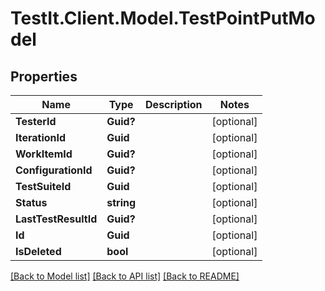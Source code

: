 # TestIt.Client.Model.TestPointPutModel

## Properties

Name | Type | Description | Notes
------------ | ------------- | ------------- | -------------
**TesterId** | **Guid?** |  | [optional] 
**IterationId** | **Guid** |  | [optional] 
**WorkItemId** | **Guid?** |  | [optional] 
**ConfigurationId** | **Guid?** |  | [optional] 
**TestSuiteId** | **Guid** |  | [optional] 
**Status** | **string** |  | [optional] 
**LastTestResultId** | **Guid?** |  | [optional] 
**Id** | **Guid** |  | [optional] 
**IsDeleted** | **bool** |  | [optional] 

[[Back to Model list]](../README.md#documentation-for-models) [[Back to API list]](../README.md#documentation-for-api-endpoints) [[Back to README]](../README.md)

